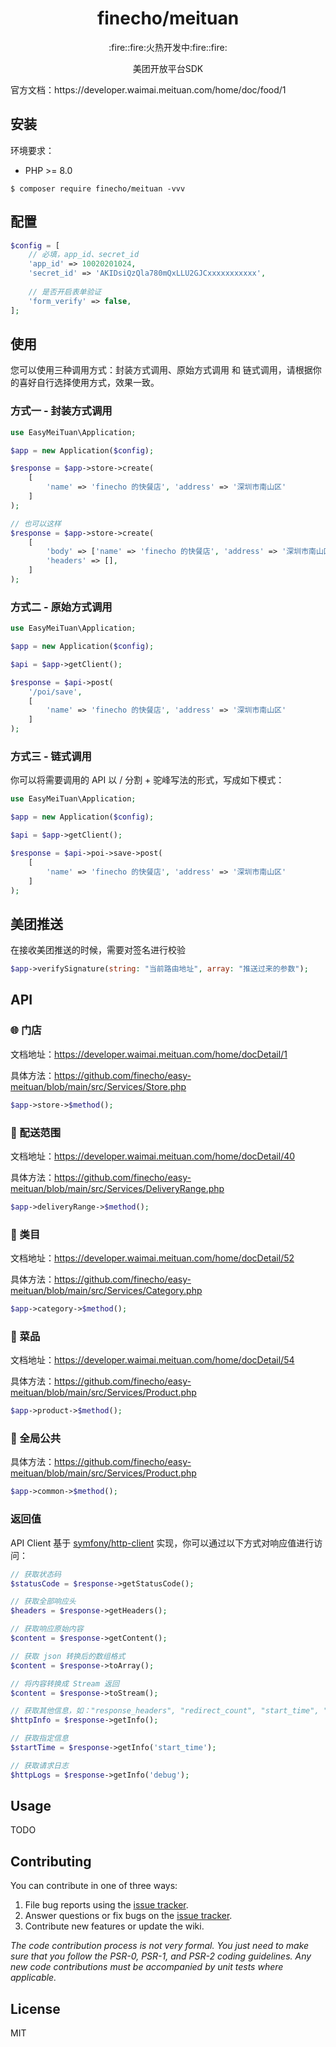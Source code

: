 <h1 align="center"> finecho/meituan </h1>

<p align="center"> :fire::fire:火热开发中:fire::fire:</p>

<p align="center"> 美团开放平台SDK</p>
官方文档：https://developer.waimai.meituan.com/home/doc/food/1

## 安装

环境要求：

- PHP >= 8.0

```shell
$ composer require finecho/meituan -vvv
```

## 配置
```php
$config = [
    // 必填，app_id、secret_id
    'app_id' => 10020201024, 
    'secret_id' => 'AKIDsiQzQla780mQxLLU2GJCxxxxxxxxxxx', 
    
    // 是否开启表单验证
    'form_verify' => false,
];
```

## 使用
您可以使用三种调用方式：封装方式调用、原始方式调用 和 链式调用，请根据你的喜好自行选择使用方式，效果一致。

### 方式一 - 封装方式调用
```php
use EasyMeiTuan\Application;

$app = new Application($config);

$response = $app->store->create(
    [
        'name' => 'finecho 的快餐店', 'address' => '深圳市南山区'
    ]
);

// 也可以这样
$response = $app->store->create(
    [
        'body' => ['name' => 'finecho 的快餐店', 'address' => '深圳市南山区'],
        'headers' => [],
    ]
);
```
### 方式二 - 原始方式调用
```php
use EasyMeiTuan\Application;

$app = new Application($config);

$api = $app->getClient();

$response = $api->post(
    '/poi/save',
    [
        'name' => 'finecho 的快餐店', 'address' => '深圳市南山区'
    ]
);
```
### 方式三 - 链式调用
你可以将需要调用的 API 以 / 分割 + 驼峰写法的形式，写成如下模式：
```php
use EasyMeiTuan\Application;

$app = new Application($config);

$api = $app->getClient();

$response = $api->poi->save->post(
    [
        'name' => 'finecho 的快餐店', 'address' => '深圳市南山区'
    ]
);
```

## 美团推送
在接收美团推送的时候，需要对签名进行校验
```php
$app->verifySignature(string: "当前路由地址", array: "推送过来的参数");
```

## API
### :globe_with_meridians: 门店
文档地址：https://developer.waimai.meituan.com/home/docDetail/1

具体方法：https://github.com/finecho/easy-meituan/blob/main/src/Services/Store.php
```php
$app->store->$method();
```

### :truck: 配送范围
文档地址：https://developer.waimai.meituan.com/home/docDetail/40

具体方法：https://github.com/finecho/easy-meituan/blob/main/src/Services/DeliveryRange.php
```php
$app->deliveryRange->$method();
```

### :memo: 类目
文档地址：https://developer.waimai.meituan.com/home/docDetail/52

具体方法：https://github.com/finecho/easy-meituan/blob/main/src/Services/Category.php
```php
$app->category->$method();
```

### :beers: 菜品
文档地址：https://developer.waimai.meituan.com/home/docDetail/54

具体方法：https://github.com/finecho/easy-meituan/blob/main/src/Services/Product.php
```php
$app->product->$method();
```

### :wrench: 全局公共
具体方法：https://github.com/finecho/easy-meituan/blob/main/src/Services/Product.php
```php
$app->common->$method();
```

### 返回值
API Client 基于 [symfony/http-client](https://symfony.com/doc/current/http_client.html) 实现，你可以通过以下方式对响应值进行访问：

```php
// 获取状态码
$statusCode = $response->getStatusCode();

// 获取全部响应头
$headers = $response->getHeaders();

// 获取响应原始内容
$content = $response->getContent();

// 获取 json 转换后的数组格式
$content = $response->toArray();

// 将内容转换成 Stream 返回
$content = $response->toStream();

// 获取其他信息，如："response_headers", "redirect_count", "start_time", "redirect_url" 等.
$httpInfo = $response->getInfo();

// 获取指定信息
$startTime = $response->getInfo('start_time');

// 获取请求日志
$httpLogs = $response->getInfo('debug');                                             
```

## Usage

TODO

## Contributing

You can contribute in one of three ways:

1. File bug reports using the [issue tracker](https://github.com/finecho/meituan/issues).
2. Answer questions or fix bugs on the [issue tracker](https://github.com/finecho/meituan/issues).
3. Contribute new features or update the wiki.

_The code contribution process is not very formal. You just need to make sure that you follow the PSR-0, PSR-1, and PSR-2 coding guidelines. Any new code contributions must be accompanied by unit tests where applicable._

## License

MIT
